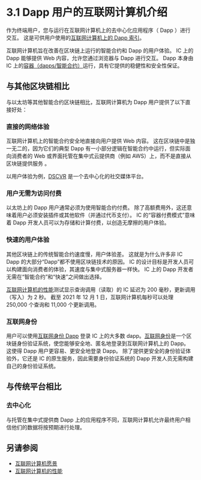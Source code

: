 # 3.1 Dapp 用户的互联网计算机介绍

作为终端用户，您与运行在互联网计算机上的去中心化应用程序（ Dapp ）进行交互。 这是可供用户使用的[互联网计算机上的 Dapp 索引](3.2互联网计算机上的Dapp索引)。

互联网计算机旨在改善在区块链上运行的智能合约和 Dapp 的用户体验。 IC 上的 Dapp 能够提供 Web 内容，允许您通过浏览器与 Dapp 进行交互。 Dapp 本身由 IC 上的[容器（dapps/智能合约）](../5.智能合约和Dapp开发人员的互联网计算机/5.1容器（dapps智能合约）.md)运行，具有它提供的稳健性和安全性保证。

## 与其他区块链相比
与以太坊等其他智能合约区块链相比，互联网计算机为 Dapp 用户提供了以下直接好处：

### 直接的网络体验
互联网计算机上的智能合约安全地直接向用户提供 Web 内容。 这在区块链中是独一无二的，因为它们的典型 Dapp 有一小部分逻辑在智能合约中运行，但实际面向消费者的 Web 或界面托管在集中式云提供商（例如 AWS）上，而不是直接从区块链提供服务 。

以用户体验为例，[DSCVR](https://h5aet-waaaa-aaaab-qaamq-cai.raw.ic0.app/post/5/introducing-dscvr-a-platform-that-belongs-to-its) 是一个去中心化的社交媒体平台。

### 用户无需为访问付费
以太坊上的 Dapp 用户通常必须为使用智能合约付费。 除了高额费用外，这还意味着用户必须安装插件或其他软件（并通过代币支付）。 IC 的“容器付费模式”意味着 Dapp 开发人员可以为存储和计算付费，以创造无摩擦的用户体验。

### 快速的用户体验
其他区块链上的传统智能合约速度慢，用户体验差。 这就是为什么许多非 IC Dapp 的大部分“Dapp”都不使用区块链技术的原因。 IC 的设计目标是开发人员可以构建面向消费者的体验，其速度与集中式服务器一样快。 IC 上的 Dapp 开发者无需在“智能合约”和“快速”之间做出选择。

[互联网计算机的性能](../6.为好奇者、研究人员和区块链爱好者准备的互联网计算机/6.1互联网计算机的性能.md)测试显示查询调用（读取）的 IC 延迟为 200 毫秒，更新调用（写入）为 2 秒。 截至 2021 年 12 月 1 日，互联网计算机每秒可以处理 250,000 个查询和 11,000 个更新调用。

### 互联网身份
用户可以使用[互联网身份 Dapp](https://identity.ic0.app/) 登录 IC 上的大多数 dapp。[互联网身份](../2.互联网身份介绍/2.2Dapp用户的互联网身份.md)是一个区块链身份验证系统，使您能够安全地、匿名地登录到互联网计算机上的 Dapp。 这使得 Dapp 用户更容易、更安全地登录 Dapp。 除了提供更安全的身份验证体验外，它还是 IC 的原生服务，因此需要身份验证系统的 Dapp 开发人员无需构建自己的身份验证系统。

## 与传统平台相比
### 去中心化

与托管在集中式提供商 Dapp 上的应用程序不同，互联网计算机允许最终用户相信他们的数据将按预期进行处理。

## 另请参阅

- [互联网计算机愿景](../1.互联网计算机介绍/1.3互联网计算机愿景.md)
- [互联网计算机的性能](../6.为好奇者、研究人员和区块链爱好者准备的互联网计算机/6.1互联网计算机的性能.md)

